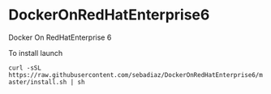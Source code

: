 # DockerOnRedHatEnterprise6
Docker On RedHatEnterprise 6

To install launch 

  `curl -sSL https://raw.githubusercontent.com/sebadiaz/DockerOnRedHatEnterprise6/master/install.sh | sh`
  
